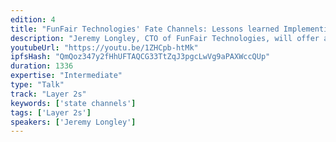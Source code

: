```yaml
---
edition: 4
title: "FunFair Technologies' Fate Channels: Lessons learned Implementing State Channels"
description: "Jeremy Longley, CTO of FunFair Technologies, will offer a post-mortem on the delivery of their own version of state channels, Fate Channels, to Mainnet. There have been significant challenges along the way, and there's likely to be many more to come as their use scales up. Having deployed a flexible and creative approach, Jeremy will outline how others can bypass these challenges and embrace state channels as best they can."
youtubeUrl: "https://youtu.be/1ZHCpb-htMk"
ipfsHash: "QmQoz347y2fHhUFTAQCG33TtZqJ3pgcLwVg9aPAXWccQUp"
duration: 1336
expertise: "Intermediate"
type: "Talk"
track: "Layer 2s"
keywords: ['state channels']
tags: ['Layer 2s']
speakers: ['Jeremy Longley']
---
```

